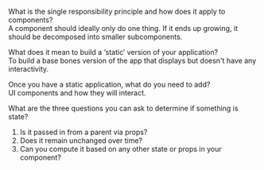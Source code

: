 What is the single responsibility principle and how does it apply to components?  
A component should ideally only do one thing. If it ends up growing, it should be decomposed into smaller subcomponents.  

What does it mean to build a ‘static’ version of your application?  
To build a base bones version of the app that displays but doesn't have any interactivity.  

Once you have a static application, what do you need to add?  
UI components and how they will interact.  

What are the three questions you can ask to determine if something is state? 
1. Is it passed in from a parent via props?
2. Does it remain unchanged over time?
3. Can you compute it based on any other state or props in your component?
